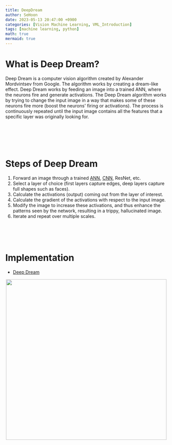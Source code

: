 ```yaml
---
title: DeepDream
author: SeHoon
date: 2023-05-13 20:47:00 +0900
categories: [Vision Machine Learning, VML_Introduction]
tags: [machine learning, python]
math: true
mermaid: true
---
```


# What is Deep Dream?
Deep Dream is a computer vision algorithm created by Alexander Mordvintsev from Google. The algorithm works by creating a dream-like effect. Deep Dream works by feeding an image into a trained ANN, where the neurons fire and generate activations. The Deep Dream algorithm works by trying to change the input image in a way that makes some of these neurons fire more (boost the neurons' firing or activations). The process is continuously repeated until the input image contains all the features that a specific layer was originally looking for.

<br><br><br><br>

# Steps of Deep Dream

1. Forward an image through a trained [ANN](https://csh970605.github.io/posts/ANN/), [CNN](https://csh970605.github.io/posts/CNN/), ResNet, etc.
2. Select a layer of choice (first layers capture edges, deep layers capture full shapes such as faces).
3. Calculate the activations (output) coming out from the layer of interest.
4. Calculate the gradient of the activations with respect to the input image.
5. Modify the image to increase these activations, and thus enhance the patterns seen by the network, resulting in a trippy, hallucinated image.
6. Iterate and repeat over multiple scales.

<br><br><br>

# Implementation

+ [Deep Dream](https://github.com/csh970605/TensorFlow-2.0-Advanced/tree/main/Section%204)

<center>
<img src="https://github.com/csh970605/TensorFlow-2.0-Advanced/assets/28240052/c5e519de-49b3-4310-a2f1-6084c82b79a7" width=500>
</center>
<br><br>